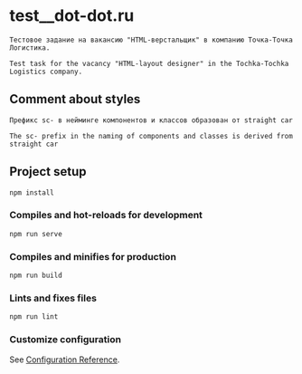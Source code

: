 # test\_\_dot-dot.ru

```
Тестовое задание на вакансию "HTML-верстальщик" в компанию Точка-Точка Логистика.
```

```
Test task for the vacancy "HTML-layout designer" in the Tochka-Tochka Logistics company.
```

## Comment about styles

`Префикс sc- в нейминге компонентов и классов образован от straight car`

`The sc- prefix in the naming of components and classes is derived from straight car`

## Project setup

```
npm install
```

### Compiles and hot-reloads for development

```
npm run serve
```

### Compiles and minifies for production

```
npm run build
```

### Lints and fixes files

```
npm run lint
```

### Customize configuration

See [Configuration Reference](https://cli.vuejs.org/config/).

